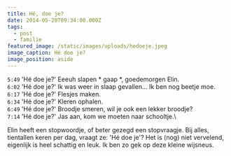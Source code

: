 ```yaml
---
title: Hé, doe je?
date: 2014-05-20T09:34:00.000Z
tags:
  - post
  - familie
featured_image: /static/images/uploads/hedoeje.jpeg
image_caption: Hé doe je?
image_position: aside
---
```

`5:49` 'Hé doe je?' Eeeuh slapen * gaap *, goedemorgen Elin.\
`6:02` 'Hé doe je?' Ik was weer in slaap gevallen... Ik ben nog beetje moe.\
`6:17` 'Hé doe je?' Flesjes maken.\
`6:34` 'Hé doe je?' Kleren ophalen.\
`6:49` 'Hé doe je?' Broodje smeren, wil je ook een lekker broodje?\
`7:14` 'Hé doe je?' Jas aan, kom we moeten naar schooltje.\

Elin heeft een stopwoordje, of beter gezegd een stopvraagje. Bij alles, tientallen keren per dag, vraagt ze: 'Hé doe je'? Het is (nog) niet vervelend, eigenlijk is heel schattig en leuk. Ik ben zo gek op deze kleine wijsneus.
